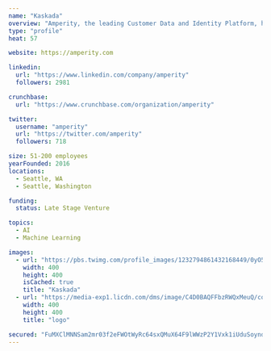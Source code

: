 ```yaml
---
name: "Kaskada"
overview: "Amperity, the leading Customer Data and Identity Platform, helps the world’s most loved brands take control of their customer data. Leveraging machine learning and cloud-scale, Amperity is revolutionizing customer identity resolution and data management, and provides the core customer data foundation for Alaska Airlines, Starbucks, Gap Inc, Moët Hennessy USA, Wynn Las Vegas, Nordstrom, Kendra Scott, Lucky Brand, Sounders, Stanley, and many more."
type: "profile"
heat: 57

website: https://amperity.com

linkedin:
  url: "https://www.linkedin.com/company/amperity"
  followers: 2981

crunchbase:
  url: "https://www.crunchbase.com/organization/amperity"

twitter:
  username: "amperity"
  url: "https://twitter.com/amperity"
  followers: 718

size: 51-200 employees
yearFounded: 2016
locations:
  - Seattle, WA
  - Seattle, Washington

funding:
  status: Late Stage Venture

topics:
  - AI
  - Machine Learning

images:
  - url: "https://pbs.twimg.com/profile_images/1232794861432168449/0yO5mYI1_400x400.jpg"
    width: 400
    height: 400
    isCached: true
    title: "Kaskada"
  - url: "https://media-exp1.licdn.com/dms/image/C4D0BAQFFbzRWQxMeuQ/company-logo_200_200/0?e=1594857600&v=beta&t=jFeI3EKCzQObwBPn-0g1UHE0snS-325yHw4GEFUELcs"
    width: 400
    height: 400
    title: "logo"

secured: "FuMXClMNNSam2mr03f2eFWOtWyRc64sxQMuX64F9lWWzP2Y1Vxk1iUduSoyndw26S1vfzpsgyZMKLGToZDAMVfCqHcq+Vq9+MPPrhEoZu/YppKZRvmxeUfOxb0sn8zY8Q1jfXhr8Z3cj0CoRWRHM6M+k6yEjOIqqY5YCiTJVAAthvZf8IfxGYXOCojyQ+pyO2ZBuwrVoLG4loMyz+T/Oq6S/1QkJhD05OyFD+Es+ysl8JlPifMOCs0POHeJUC07cyTOWLFJj/LuOXo2whQFc0NOh9xuICvx1WP5WCqttzLXIZQctki10gwoUqfFcI5U/4zbs9iK50ZcY7krwYdQtl5kOvV+fddDqicrVnlSSa3x0XMQS/Tf+nBhSul5YHquapP0UGbeUMDXkcmmKhOKhjg==;GccFSZYXMjeneEH/K2jhHQ=="
---
```


